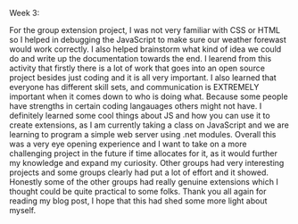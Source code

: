 Week 3:

For the group extension project, I was not very familiar with CSS or HTML so I helped in debugging the JavaScript to make sure our weather forewast would work correctly. I also helped brainstorm what kind of idea we could do and write up the documentation towards the end. I learend from this activity that firstly there is a lot of work that goes into an open source project besides just coding and it is all very important. I also learned that everyone has different skill sets, and communication is EXTREMELY important when it comes down to who is doing what. Because some people have strengths in certain coding langauages others might not have. I definitely learned some cool things about JS and how you can use it to create extensions, as I am currently taking a class on JavaScript and we are learning to program a simple web server using .net modules. Overall this was a very eye opening experience and I want to take on a more challenging project in the future if time allocates for it, as it would further my knowledge and expand my curiosity. Other groups had very interesting projects and some groups clearly had put a lot of effort and it showed. Honestly some of the other groups had really genuine extensions which I thought could be quite practical to some folks. Thank you all again for reading my blog post, I hope that this had shed some more light about myself.

